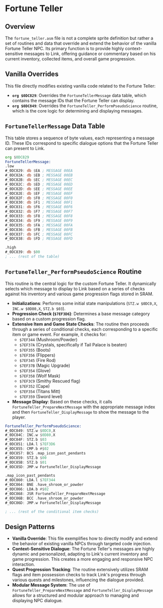 # Fortune Teller

## Overview
The `fortune_teller.asm` file is not a complete sprite definition but rather a set of routines and data that override and extend the behavior of the vanilla Fortune Teller NPC. Its primary function is to provide highly context-sensitive messages to Link, offering guidance or commentary based on his current inventory, collected items, and overall game progression.

## Vanilla Overrides
This file directly modifies existing vanilla code related to the Fortune Teller:

*   **`org $0DC829`**: Overrides the `FortuneTellerMessage` data table, which contains the message IDs that the Fortune Teller can display.
*   **`org $0DC849`**: Overrides the `FortuneTeller_PerformPseudoScience` routine, which is the core logic for determining and displaying messages.

## `FortuneTellerMessage` Data Table
This table stores a sequence of byte values, each representing a message ID. These IDs correspond to specific dialogue options that the Fortune Teller can present to Link.

```asm
org $0DC829
FortuneTellerMessage:
.low
#_0DC829: db $EA ; MESSAGE 00EA
#_0DC82A: db $EB ; MESSAGE 00EB
#_0DC82B: db $EC ; MESSAGE 00EC
#_0DC82C: db $ED ; MESSAGE 00ED
#_0DC82D: db $EE ; MESSAGE 00EE
#_0DC82E: db $EF ; MESSAGE 00EF
#_0DC82F: db $F0 ; MESSAGE 00F0
#_0DC830: db $F1 ; MESSAGE 00F1
#_0DC831: db $F6 ; MESSAGE 00F6
#_0DC832: db $F7 ; MESSAGE 00F7
#_0DC833: db $F8 ; MESSAGE 00F8
#_0DC834: db $F9 ; MESSAGE 00F9
#_0DC835: db $FA ; MESSAGE 00FA
#_0DC836: db $FB ; MESSAGE 00FB
#_0DC837: db $FC ; MESSAGE 00FC
#_0DC838: db $FD ; MESSAGE 00FD

.high
#_0DC839: db $00
; ... (rest of the table)
```

## `FortuneTeller_PerformPseudoScience` Routine
This routine is the central logic for the custom Fortune Teller. It dynamically selects which message to display to Link based on a series of checks against his inventory and various game progression flags stored in SRAM.

*   **Initializations**: Performs some initial state manipulations (`STZ.w $0DC0,X`, `INC.w $0D80,X`, `STZ.b $03`).
*   **Progression Check (`$7EF3D6`)**: Determines a base message category based on a custom progression flag.
*   **Extensive Item and Game State Checks**: The routine then proceeds through a series of conditional checks, each corresponding to a specific item or game event. For example, it checks for:
    *   `$7EF344` (Mushroom/Powder)
    *   `$7EF37A` (Crystals, specifically if Tail Palace is beaten)
    *   `$7EF355` (Boots)
    *   `$7EF356` (Flippers)
    *   `$7EF345` (Fire Rod)
    *   `$7EF37B` (Magic Upgrade)
    *   `$7EF354` (Glove)
    *   `$7EF358` (Wolf Mask)
    *   `$7EF3C9` (Smithy Rescued flag)
    *   `$7EF352` (Cape)
    *   `$7EF354` (Titans Mitt)
    *   `$7EF359` (Sword level)
*   **Message Display**: Based on these checks, it calls `FortuneTeller_PrepareNextMessage` with the appropriate message index and then `FortuneTeller_DisplayMessage` to show the message to the player.

```asm
FortuneTeller_PerformPseudoScience:
#_0DC849: STZ.w $0DC0,X
#_0DC84C: INC.w $0D80,X
#_0DC84F: STZ.b $03
#_0DC851: LDA.l $7EF3D6
#_0DC855: CMP.b #$02
#_0DC857: BCS .map_icon_past_pendants
#_0DC859: STZ.b $00
#_0DC85B: STZ.b $01
#_0DC85D: JMP.w FortuneTeller_DisplayMessage

.map_icon_past_pendants
#_0DC860: LDA.l $7EF344
#_0DC864: BNE .have_shroom_or_powder
#_0DC866: LDA.b #$02
#_0DC868: JSR FortuneTeller_PrepareNextMessage
#_0DC86B: BCC .have_shroom_or_powder
#_0DC86D: JMP.w FortuneTeller_DisplayMessage

; ... (rest of the conditional item checks)
```

## Design Patterns
*   **Vanilla Override**: This file exemplifies how to directly modify and extend the behavior of existing vanilla NPCs through targeted code injection.
*   **Context-Sensitive Dialogue**: The Fortune Teller's messages are highly dynamic and personalized, adapting to Link's current inventory and game progression. This creates a more engaging and responsive NPC interaction.
*   **Quest Progression Tracking**: The routine extensively utilizes SRAM flags and item possession checks to track Link's progress through various quests and milestones, influencing the dialogue provided.
*   **Modular Message System**: The use of `FortuneTeller_PrepareNextMessage` and `FortuneTeller_DisplayMessage` allows for a structured and modular approach to managing and displaying NPC dialogue.
